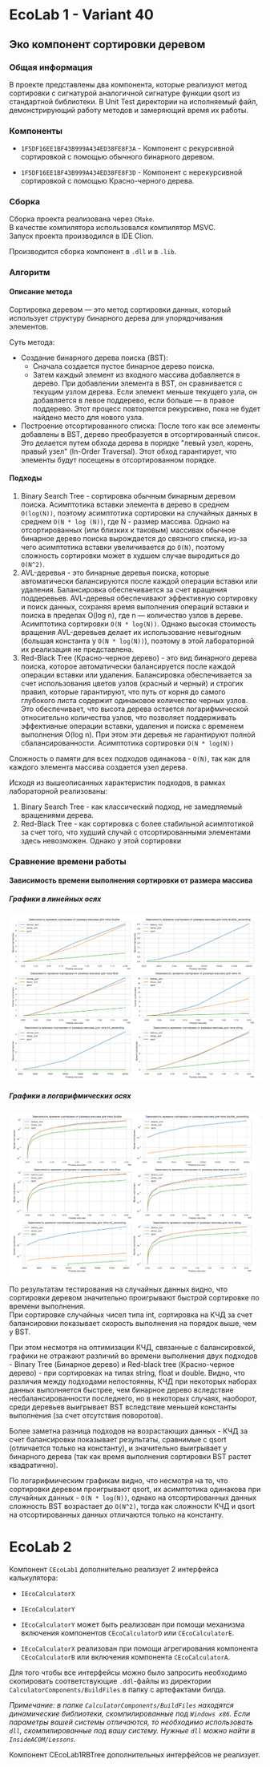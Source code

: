 # EcoLab 1 - Variant 40
## Эко компонент сортировки деревом

### Общая информация

В проекте представлены два компонента, которые реализуют метод сортировки с сигнатурой аналогичной сигнатуре функции qsort из стандартной библиотеки.
В Unit Test директории на исполняемый файл, демонстрирующий работу методов и замеряющий время их работы.

### Компоненты

* `1F5DF16EE1BF43B999A434ED38FE8F3A` - Компонент с рекурсивной сортировкой с помощью обычного бинарного деревом.

* `1F5DF16EE1BF43B999A434ED38FE8F3D` - Компонент с нерекурсивной сортировкой с помощью Красно-черного дерева.


### Cборка

Сборка проекта реализована через `CMake`. \
В качестве компилятора использовался компилятор MSVC. \
Запуск проекта производился в IDE Clion.

Производится сборка компонент в `.dll` и в `.lib`.

### Алгоритм

#### Описание метода

Сортировка деревом — это метод сортировки данных, который использует структуру бинарного дерева для упорядочивания элементов.

Суть метода:
* Создание бинарного дерева поиска (BST):
  * Сначала создается пустое бинарное дерево поиска.
  * Затем каждый элемент из входного массива добавляется в дерево. При добавлении элемента в BST, он сравнивается с текущим узлом дерева. Если элемент меньше текущего узла, он добавляется в левое поддерево, если больше — в правое поддерево. Этот процесс повторяется рекурсивно, пока не будет найдено место для нового узла.
* Построение отсортированного списка:
  После того как все элементы добавлены в BST, дерево преобразуется в отсортированный список. Это делается путем обхода дерева в порядке "левый узел, корень, правый узел" (In-Order Traversal). Этот обход гарантирует, что элементы будут посещены в отсортированном порядке.

#### Подходы

1. Binary Search Tree - сортировка обычным бинарным деревом поиска. Асимптотика вставки элемента в дерево в среднем `O(log(N))`, поэтому асимптотика сортировки на случайных данных в среднем `O(N * log (N))`, где N - размер массива. Однако на отсортированных (или близких к таковым) массивах обычное бинарное дерево поиска вырождается до связного списка, из-за чего асимптотика вставки увеличивается до `O(N)`, поэтому сложность сортировки может в худшем случае выродиться до `O(N^2)`.
2. AVL-деревья - это бинарные деревья поиска, которые автоматически балансируются после каждой операции вставки или удаления. Балансировка обеспечивается за счет вращения поддеревьев. AVL-деревья обеспечивают эффективную сортировку и поиск данных, сохраняя время выполнения операций вставки и поиска в пределах O(log n), где n — количество узлов в дереве. Асимптотика сортировки `O(N * log(N))`. Однако высокая стоимость вращения AVL-деревьев делает их использование невыгодным (большая константа у `O(N * log(N))`), поэтому в этой лабораторной их реализация не представлена. 
3. Red-Black Tree (Красно-черное дерево) - это вид бинарного дерева поиска, которое автоматически балансируется после каждой операции вставки или удаления. Балансировка обеспечивается за счет использования цветов узлов (красный и черный) и строгих правил, которые гарантируют, что путь от корня до самого глубокого листа содержит одинаковое количество черных узлов. Это обеспечивает, что высота дерева остается логарифмической относительно количества узлов, что позволяет поддерживать эффективные операции вставки, удаления и поиска с временем выполнения O(log n). При этом эти деревья не гарантируют полной сбалансированности.  Асимптотика сортировки `O(N * log(N))`

Сложность о памяти для всех подходов одинакова - `O(N)`, так как для каждого элемента массива создается узел дерева.

Исходя из вышеописанных характеристик подходов, в рамках лабораторной реализованы:
1. Binary Search Tree - как классический подход, не замедляемый вращениями дерева.
2. Red-Black Tree - как сортировка с более стабильной асимптотикой за счет того, что худший случай с отсортированными элементами здесь невозможен. Однако у этой сортировки

### Сравнение времени работы

#### Зависимость времени выполнения сортировки от размера массива

##### Графики в линейных осях
![Графики в линейных осях](images/graphs-linear.png)

##### Графики в логарифмических осях
![Графики в логарифмических осях](images/graphs-log.png)

По результатам тестирования на случайных данных видно, что сортировки деревом значительно проигрывают быстрой сортировке по времени выполнения. \
При сортировке случайных чисел типа int, сортировка на КЧД за счет балансировки показывает скорость выполнения на порядок выше, чем у BST.

При этом несмотря на оптимизации КЧД, связанные с балансировкой, графики не отражают различий во времени выполнения двух подходов - Binary Tree (Бинарное дерево) и Red-black tree (Красно-черное дерево) - при сортировках на типах string, float и double.
Видно, что различия между подходами непостоянны, КЧД при некоторых наборах данных выполняется быстрее, чем бинарное дерево вследствие несбалансированности последнего, но в некоторых случаях, наоборот, среди деревьев выигрывает BST вследствие меньшей константы выполнения (за счет отсутствия поворотов).

Более заметна разница подходов на возрастающих данных - КЧД за счет балансировки показывает результаты, сравнимые с qsort (отличается только на константу), и значительно выигрывает у бинарного дерева (так как время выполнения сортировки BST растет квадратично).

По логарифмическим графикам видно, что несмотря на то, что сортировки деревом проигрывают qsort, их асимптотика одинакова при случайных данных - `O(N * log(N))`, однако на отсортированных данных сложность BST возрастает до `O(N^2)`, тогда как сложности КЧД и qsort на отсортированных данных отличаются только на константу.

# EcoLab 2

Компонент `CEcoLab1` дополнительно реализует 2 интерфейса калькулятора:
* `IEcoCalculatorX`
* `IEcoCalculatorY`

* `IEcoCalculatorY` может быть реализован при помощи механизма включения компонентов `CEcoCalculatorD` или `CEcoCalculatorE`.
* `IEcoCalculatorX` реализован при помощи агрегирования компонента `CEcoCalculatorB` или включения компонента `CEcoCalculatorA`.

Для того чтобы все интерфейсы можно было запросить необходимо скопировать соответствующие `.ddl`-файлы из директории `CalculatorComponents/BuildFiles` в папку с артефактами билда. 

*Примечание: в папке `CalculatorComponents/BuildFiles` находятся динамические библиотеки, скомпилированные под `Windows x86`. Если параметры вашей системы отличаются, то необходимо использовать `dll`, скомпилированные под вашу систему. Нужные `dll` можно найти в `InsideACOM/Lessons`.*

Компонент CEcoLab1RBTree дополнительных интерфейсов не реализует.